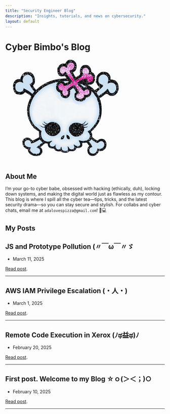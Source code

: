 ```yaml
---
title: "Security Engineer Blog"
description: "Insights, tutorials, and news on cybersecurity."
layout: default
---
```


# Cyber Bimbo's Blog
![LOGO](./static/SKULL.gif)  

## About Me
I’m your go-to cyber babe, obsessed with hacking (ethically, duh), locking down systems, and making the digital world just as flawless as my contour. This blog is where I spill all the cyber tea—tips, tricks, and the latest security drama—so you can stay secure and stylish.
For collabs and cyber chats, email me at `adalovespizza@gmail.com`! 💌💻

## My Posts

## **JS and Prototype Pollution (〃￣ω￣〃ゞ** 
- March 11, 2025
  
[Read post](./posts/prototype_pollution.md).

* * *

## **AWS IAM Privilege Escalation (・人・)** 
- March 1, 2025
  
[Read post](./posts/aws.md).

* * *

## **Remote Code Execution in Xerox (ﾉಥ益ಥ)ﾉ** 
- February 20, 2025
  
[Read post](./posts/xerox_rce.md).

* * *

## **First post. Welcome to my Blog ☆ｏ(＞＜；)○**
- February 10, 2025
  
[Read post](./posts/welcome.md).

* * *

<!-- FLAG{90301b43aa389dfea1c127797877ba6bede72964} -->
